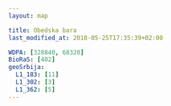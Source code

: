 ```yaml
---
layout: map

title: Obedska bara
last_modified_at: 2018-05-25T17:35:39+02:00

WDPA: [328840, 68320]
BioRaS: [402]
geoSrbija:
  L1_183: [11]
  L1_302: [3]
  L1_362: [5]
---
```

